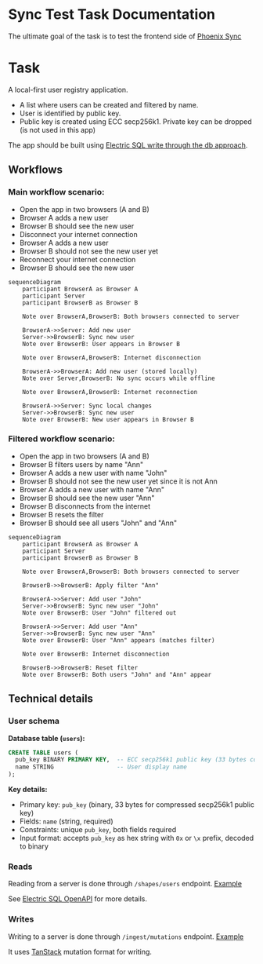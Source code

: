 # Sync Test Task Documentation

The ultimate goal of the task is to test the frontend side of [Phoenix Sync](https://www.youtube.com/watch?v=4IWShnVuRCg) 

# Task

A local-first user registry application.
 - A list where users can be created and filtered by name.
 - User is identified by public key. 
 - Public key is created using ECC secp256k1. Private key can be dropped (is not used in this app) 

The app should be built using [Electric SQL write through the db approach](https://electric-sql.com/docs/guides/writes#through-the-db). 

## Workflows

### Main workflow scenario:
 - Open the app in two browsers (A and B)
 - Browser A adds a new user
 - Browser B should see the new user
 - Disconnect your internet connection
 - Browser A adds a new user
 - Browser B should not see the new user yet
 - Reconnect your internet connection
 - Browser B should see the new user

```mermaid
sequenceDiagram
    participant BrowserA as Browser A
    participant Server
    participant BrowserB as Browser B

    Note over BrowserA,BrowserB: Both browsers connected to server
    
    BrowserA->>Server: Add new user
    Server->>BrowserB: Sync new user
    Note over BrowserB: User appears in Browser B
    
    Note over BrowserA,BrowserB: Internet disconnection
    
    BrowserA->>BrowserA: Add new user (stored locally)
    Note over Server,BrowserB: No sync occurs while offline
    
    Note over BrowserA,BrowserB: Internet reconnection
    
    BrowserA->>Server: Sync local changes
    Server->>BrowserB: Sync new user
    Note over BrowserB: New user appears in Browser B
```


### Filtered workflow scenario:
 - Open the app in two browsers (A and B)
 - Browser B filters users by name "Ann"
 - Browser A adds a new user with name "John"
 - Browser B should not see the new user yet since it is not Ann
 - Browser A adds a new user with name "Ann"
 - Browser B should see the new user "Ann"
 - Browser B disconnects from the internet
 - Browser B resets the filter
 - Browser B should see all users "John" and "Ann"

```mermaid
sequenceDiagram
    participant BrowserA as Browser A
    participant Server
    participant BrowserB as Browser B
    
    Note over BrowserA,BrowserB: Both browsers connected to server
    
    BrowserB->>BrowserB: Apply filter "Ann"
    
    BrowserA->>Server: Add user "John"
    Server->>BrowserB: Sync new user "John"
    Note over BrowserB: User "John" filtered out
    
    BrowserA->>Server: Add user "Ann"
    Server->>BrowserB: Sync new user "Ann"
    Note over BrowserB: User "Ann" appears (matches filter)
    
    Note over BrowserB: Internet disconnection
    
    BrowserB->>BrowserB: Reset filter
    Note over BrowserB: Both users "John" and "Ann" appear
```


## Technical details

### User schema

**Database table (`users`):**
```sql
CREATE TABLE users (
  pub_key BINARY PRIMARY KEY,  -- ECC secp256k1 public key (33 bytes compressed)
  name STRING                  -- User display name
);
```

**Key details:**
- Primary key: `pub_key` (binary, 33 bytes for compressed secp256k1 public key)
- Fields: `name` (string, required)
- Constraints: unique `pub_key`, both fields required
- Input format: accepts `pub_key` as hex string with `0x` or `\x` prefix, decoded to binary

### Reads
Reading from a server is done through `/shapes/users` endpoint. [Example](https://github.com/Buckitup-chat/sync_test/blob/main/get_users.sh)

See [Electric SQL OpenAPI](https://electric-sql.com/openapi.html) for more details.


### Writes
Writing to a server is done through `/ingest/mutations` endpoint. [Example](https://github.com/Buckitup-chat/sync_test/blob/main/post_user.sh)

It uses [TanStack](https://tanstack.com/) mutation format for writing.
